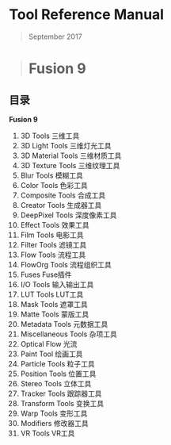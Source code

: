 # Tool Reference Manual

> September 2017

> # Fusion 9

## 目录

**Fusion 9**

1. 3D Tools 三维工具
2. 3D Light Tools 三维灯光工具
3. 3D Material Tools 三维材质工具
4. 3D Texture Tools 三维纹理工具
5. Blur Tools 模糊工具
6. Color Tools 色彩工具
7. Composite Tools 合成工具
8. Creator Tools 生成器工具
9. DeepPixel Tools 深度像素工具
10. Effect Tools 效果工具
11. Film Tools 电影工具
12. Filter Tools 滤镜工具
13. Flow Tools 流程工具
14. FlowOrg Tools 流程组织工具
15. Fuses Fuse插件
16. I/O Tools 输入输出工具
17. LUT Tools LUT工具
18. Mask Tools 遮罩工具
19. Matte Tools 蒙版工具
20. Metadata Tools 元数据工具
21. Miscellaneous Tools 杂项工具
22. Optical Flow 光流
23. Paint Tool 绘画工具
24. Particle Tools 粒子工具
25. Position Tools 位置工具
26. Stereo Tools 立体工具
27. Tracker Tools 跟踪器工具
28. Transform Tools 变换工具
29. Warp Tools 变形工具
30. Modifiers 修改器工具
31. VR Tools VR工具
